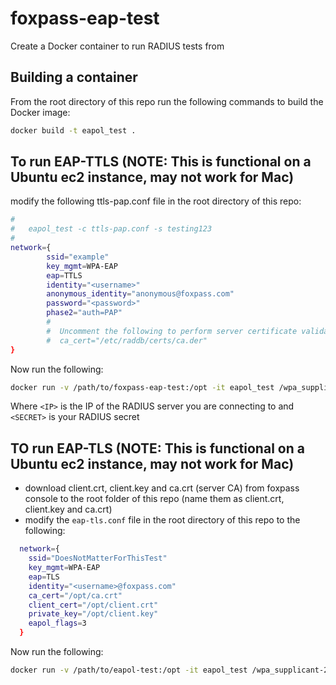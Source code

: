 
# foxpass-eap-test
Create a Docker container to run RADIUS tests from

## Building a container

From the root directory of this repo run the following commands to build the Docker image:

```bash
docker build -t eapol_test .
```

## To run EAP-TTLS (NOTE: This is functional on a Ubuntu ec2 instance, may not work for Mac)

modify the following ttls-pap.conf file in the root directory of this repo:

```bash
#
#   eapol_test -c ttls-pap.conf -s testing123
#
network={
        ssid="example"
        key_mgmt=WPA-EAP
        eap=TTLS
        identity="<username>"
        anonymous_identity="anonymous@foxpass.com"
        password="<password>"
        phase2="auth=PAP"
        #
        #  Uncomment the following to perform server certificate validation.
        #  ca_cert="/etc/raddb/certs/ca.der"
}
```

Now run the following:

```bash
docker run -v /path/to/foxpass-eap-test:/opt -it eapol_test /wpa_supplicant-2.8/wpa_supplicant/eapol_test -a <IP> -s <secret> -c /opt/ttls-pap.conf
```

Where `<IP>` is the IP of the RADIUS server you are connecting to and `<SECRET>` is your RADIUS secret

## TO run EAP-TLS (NOTE: This is functional on a Ubuntu ec2 instance, may not work for Mac)

* download client.crt, client.key and ca.crt (server CA) from foxpass console to the root folder of this repo (name them as client.crt, client.key and ca.crt)
* modify the `eap-tls.conf` file in the root directory of this repo to the following:
  
```bash
  network={
    ssid="DoesNotMatterForThisTest"
    key_mgmt=WPA-EAP
    eap=TLS
    identity="<username>@foxpass.com"
    ca_cert="/opt/ca.crt"
    client_cert="/opt/client.crt"
    private_key="/opt/client.key"
    eapol_flags=3
  }
```

Now run the following:

```bash
docker run -v /path/to/eapol-test:/opt -it eapol_test /wpa_supplicant-2.8/wpa_supplicant/eapol_test -a 44.194.175.80 -s <secret> -c /opt/tls.conf
```
